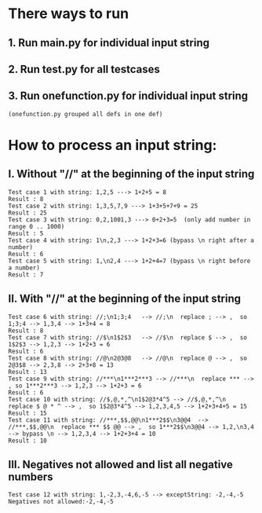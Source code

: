 # There ways to run
## 1. Run main.py for individual input string

## 2. Run test.py for all testcases

## 3. Run onefunction.py for individual input string 
    (onefunction.py grouped all defs in one def)

# How to process an input string: 
## I. Without "//" at the beginning of the input string
    Test case 1 with string: 1,2,5 ---> 1+2+5 = 8
    Result : 8
    Test case 2 with string: 1,3,5,7,9 ---> 1+3+5+7+9 = 25 
    Result : 25
    Test case 3 with string: 0,2,1001,3 ---> 0+2+3=5  (only add number in range 0 .. 1000)
    Result : 5
    Test case 4 with string: 1\n,2,3 ---> 1+2+3=6 (bypass \n right after a number)
    Result : 6
    Test case 5 with string: 1,\n2,4 ---> 1+2+4=7 (bypass \n right before a number)
    Result : 7

## II. With "//" at the beginning of the input string
    Test case 6 with string: //;\n1;3;4   --> //;\n  replace ; --> ,  so 1;3;4 --> 1,3,4 --> 1+3+4 = 8    
    Result : 8
    Test case 7 with string: //$\n1$2$3   --> //$\n  replace $ --> ,  so 1$2$3 --> 1,2,3 --> 1+2+3 = 6
    Result : 6
    Test case 8 with string: //@\n2@3@8   --> //@\n  replace @ --> ,  so 2@3$8 --> 2,3,8 --> 2+3+8 = 13
    Result : 13
    Test case 9 with string: //***\n1***2***3 --> //***\n  replace *** --> , so 1***2***3 --> 1,2,3 --> 1+2+3 = 6
    Result : 6
    Test case 10 with string: //$,@,*,^\n1$2@3*4^5 --> //$,@,*,^\n  replace $ @ * ^ --> ,  so 1$2@3*4^5 --> 1,2,3,4,5 --> 1+2+3+4+5 = 15
    Result : 15
    Test case 11 with string: //***,$$,@@\n1***2$$\n3@@4  --> //***,$$,@@\n  replace *** $$ @@ --> ,  so 1***2$$\n3@@4 --> 1,2,\n3,4 --> bypass \n --> 1,2,3,4 --> 1+2+3+4 = 10
    Result : 10

## III. Negatives not allowed and list all negative numbers   
    Test case 12 with string: 1,-2,3,-4,6,-5 --> exceptString: -2,-4,-5
    Negatives not allowed:-2,-4,-5

